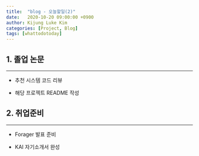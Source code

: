 ```yaml
---
title:  "blog - 오늘할일(2)"
date:   2020-10-20 09:00:00 +0900
author: Kijung Luke Kim
categories: [Project, Blog]
tags: [whattodotoday]
---
```


## 1. 졸업 논문
---
 
- 추천 시스템 코드 리뷰

- 해당 프로젝트 README 작성

## 2. 취업준비
---

- Forager 발표 준비

- KAI 자기소개서 완성